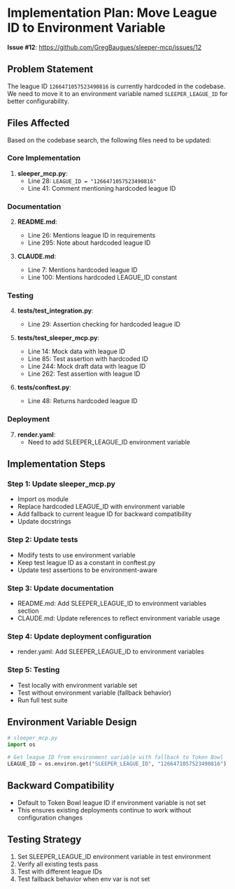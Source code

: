 # Implementation Plan: Move League ID to Environment Variable
**Issue #12**: https://github.com/GregBaugues/sleeper-mcp/issues/12

## Problem Statement
The league ID `1266471057523490816` is currently hardcoded in the codebase. We need to move it to an environment variable named `SLEEPER_LEAGUE_ID` for better configurability.

## Files Affected
Based on the codebase search, the following files need to be updated:

### Core Implementation
1. **sleeper_mcp.py**: 
   - Line 28: `LEAGUE_ID = "1266471057523490816"`
   - Line 41: Comment mentioning hardcoded league ID

### Documentation
2. **README.md**: 
   - Line 26: Mentions league ID in requirements
   - Line 295: Note about hardcoded league ID

3. **CLAUDE.md**: 
   - Line 7: Mentions hardcoded league ID
   - Line 100: Mentions hardcoded LEAGUE_ID constant

### Testing
4. **tests/test_integration.py**: 
   - Line 29: Assertion checking for hardcoded league ID

5. **tests/test_sleeper_mcp.py**: 
   - Line 14: Mock data with league ID
   - Line 85: Test assertion with hardcoded ID
   - Line 244: Mock draft data with league ID
   - Line 262: Test assertion with league ID

6. **tests/conftest.py**: 
   - Line 48: Returns hardcoded league ID

### Deployment
7. **render.yaml**: 
   - Need to add SLEEPER_LEAGUE_ID environment variable

## Implementation Steps

### Step 1: Update sleeper_mcp.py
- Import os module
- Replace hardcoded LEAGUE_ID with environment variable
- Add fallback to current league ID for backward compatibility
- Update docstrings

### Step 2: Update tests
- Modify tests to use environment variable
- Keep test league ID as a constant in conftest.py
- Update test assertions to be environment-aware

### Step 3: Update documentation
- README.md: Add SLEEPER_LEAGUE_ID to environment variables section
- CLAUDE.md: Update references to reflect environment variable usage

### Step 4: Update deployment configuration
- render.yaml: Add SLEEPER_LEAGUE_ID to environment variables

### Step 5: Testing
- Test locally with environment variable set
- Test without environment variable (fallback behavior)
- Run full test suite

## Environment Variable Design
```python
# sleeper_mcp.py
import os

# Get league ID from environment variable with fallback to Token Bowl
LEAGUE_ID = os.environ.get("SLEEPER_LEAGUE_ID", "1266471057523490816")
```

## Backward Compatibility
- Default to Token Bowl league ID if environment variable is not set
- This ensures existing deployments continue to work without configuration changes

## Testing Strategy
1. Set SLEEPER_LEAGUE_ID environment variable in test environment
2. Verify all existing tests pass
3. Test with different league IDs
4. Test fallback behavior when env var is not set